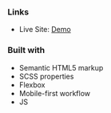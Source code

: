 
### Links

- Live Site: [Demo]()

### Built with

- Semantic HTML5 markup
- SCSS properties
- Flexbox
- Mobile-first workflow
- JS

 
  
